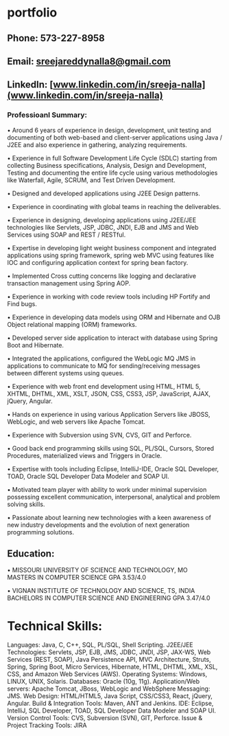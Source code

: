 # portfolio
## Phone: 573-227-8958
## Email:  sreejareddynalla8@gmail.com
## LinkedIn: [www.linkedin.com/in/sreeja-nalla](www.linkedin.com/in/sreeja-nalla)

### Professioanl Summary:
•	Around 6 years of experience in design, development, unit testing and documenting of both web-based and client-server applications using Java / J2EE and also experience in gathering, analyzing requirements. 

•	Experience in full Software Development Life Cycle (SDLC) starting from collecting Business specifications, Analysis, Design and Development, Testing and documenting the entire life cycle using various methodologies   like Waterfall, Agile, SCRUM, and Test Driven Development.

•	Designed and developed applications using J2EE Design patterns.	

•	Experience in coordinating with global teams in reaching the deliverables.

•	Experience in designing, developing applications using J2EE/JEE technologies like Servlets, JSP, JDBC, JNDI, EJB and JMS and Web Services using SOAP and REST / RESTful.

•	Expertise in developing light weight business component and integrated applications using spring framework, spring web MVC using features like IOC and configuring application context for spring bean factory.

•	Implemented Cross cutting concerns like logging and declarative transaction management using Spring AOP.

•	Experience in working with code review tools including HP Fortify and Find bugs.

•	Experience in developing data models using ORM and Hibernate and OJB Object relational mapping (ORM) frameworks.

•	Developed server side application to interact with database using Spring Boot and Hibernate.

•	Integrated the applications, configured the WebLogic MQ JMS in applications to communicate to MQ for sending/receiving messages between different systems using queues.

•	Experience with web front end development using HTML, HTML 5, XHTML, DHTML, XML, XSLT, JSON, CSS, CSS3, JSP, JavaScript, AJAX, jQuery, Angular.

•	Hands on experience in using various Application Servers like JBOSS, WebLogic, and web servers like Apache Tomcat.

•	Experience with Subversion using SVN, CVS, GIT and Perforce.

•	Good back end programming skills using SQL, PL/SQL, Cursors, Stored Procedures, materialized views and Triggers in Oracle.

•	Expertise with tools including Eclipse, IntelliJ-IDE, Oracle SQL Developer, TOAD, Oracle SQL Developer Data Modeler and SOAP UI. 

•	Motivated team player with ability to work under minimal supervision possessing excellent communication, interpersonal, analytical and problem solving skills.

•	Passionate about learning new technologies with a keen awareness of new industry developments and the evolution of next generation programming solutions.

## Education:
•	MISSOURI UNIVERSITY OF SCIENCE AND TECHNOLOGY, MO		              
MASTERS IN COMPUTER SCIENCE
GPA 3.53/4.0

•	VIGNAN INSTITUTE OF TECHNOLOGY AND SCIENCE, TS, INDIA		 
BACHELORS IN COMPUTER SCIENCE AND ENGINEERING
GPA 3.47/4.0

# Technical Skills:
Languages: 	Java, C, C++, SQL, PL/SQL, Shell Scripting.
J2EE/JEE Technologies: 	Servlets, JSP, EJB, JMS, JDBC, JNDI, JSP, JAX-WS, Web Services (REST, SOAP), Java Persistence API, MVC Architecture, Struts, Spring, Spring Boot, Micro Services, Hibernate, HTML, DHTML, XML, XSL, CSS, and Amazon Web Services (AWS).
Operating Systems: 	Windows, LINUX, UNIX, Solaris.
Databases: 	Oracle (10g, 11g).
Application/Web servers: 	Apache Tomcat, JBoss,  WebLogic and WebSphere 
Messaging:	JMS.
Web Design: 	HTML/HTML5, Java Script, CSS/CSS3, React, jQuery, Angular.
Build & Integration Tools: 	Maven, ANT and Jenkins.
IDE: 	Eclipse, IntelliJ, SQL Developer, TOAD, SQL Developer Data Modeler and SOAP UI. 
Version Control Tools: 	CVS, Subversion (SVN), GIT, Perforce.
Issue & Project Tracking Tools: 	JIRA
